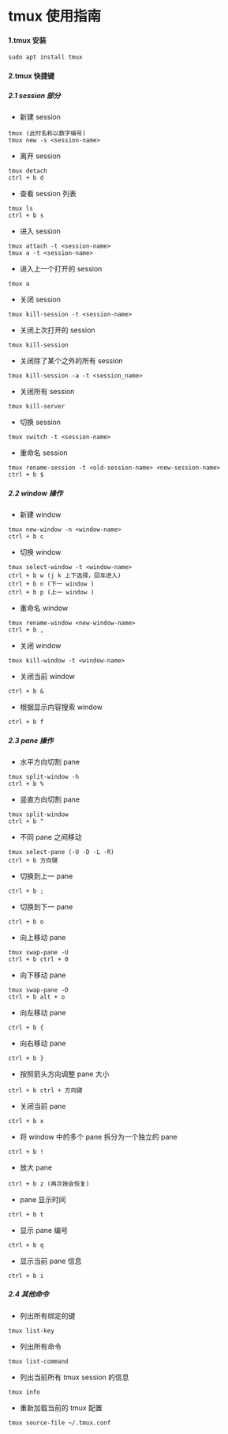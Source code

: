 # tmux 使用指南



#### 1.tmux 安装

    sudo apt install tmux



#### 2.tmux 快捷键

##### 2.1 session 部分

- 新建 session
```
tmux (此时名称以数字编号)
tmux new -s <session-name>
```
- 离开 session
```
tmux detach
ctrl + b d
```
- 查看 session 列表
```
tmux ls
ctrl + b s
```
- 进入 session
```
tmux attach -t <session-name>
tmux a -t <session-name>
```
- 进入上一个打开的 session
```
tmux a
```
- 关闭 session
```
tmux kill-session -t <session-name>
```
- 关闭上次打开的 session
```
tmux kill-session
```
- 关闭除了某个之外的所有 session
```
tmux kill-session -a -t <session_name>
```
- 关闭所有 session
```
tmux kill-server
```
- 切换 session
```
tmux switch -t <session-name>
```
- 重命名 session
```
tmux rename-session -t <old-session-name> <new-session-name>
ctrl + b $
```

##### 2.2 window 操作

- 新建 window
```
tmux new-window -n <window-name>
ctrl + b c
```
- 切换 window
```
tmux select-window -t <window-name>
ctrl + b w (j k 上下选择，回车进入)
ctrl + b n (下一 window )
ctrl + b p (上一 window )
```
- 重命名 window
```
tmux rename-window <new-window-name>
ctrl + b ,
```
- 关闭 window
```
tmux kill-window -t <window-name>
```
- 关闭当前 window
```
ctrl + b &
```
- 根据显示内容搜索 window
```
ctrl + b f
```

##### 2.3 pane 操作

- 水平方向切割 pane
```
tmux split-window -h
ctrl + b %
```
- 竖直方向切割 pane
```
tmux split-window
ctrl + b "
```
- 不同 pane 之间移动
```
tmux select-pane (-U -D -L -R)
ctrl + b 方向键
```
- 切换到上一 pane 
```
ctrl + b ;
```
- 切换到下一 pane
```
ctrl + b o
```
- 向上移动 pane
```
tmux swap-pane -U
ctrl + b ctrl + 0
```
- 向下移动 pane 
```
tmux swap-pane -D
ctrl + b alt + o
```
- 向左移动 pane
```
ctrl + b {
```
- 向右移动 pane
```
ctrl + b }
```
- 按照箭头方向调整 pane 大小
```
ctrl + b ctrl + 方向键
```
- 关闭当前 pane
```
ctrl + b x
```
- 将 window 中的多个 pane 拆分为一个独立的 pane
```
ctrl + b !
```
- 放大 pane
```
ctrl + b z (再次按会恢复)
```
- pane 显示时间
```
ctrl + b t
```
- 显示 pane 编号 
```
ctrl + b q
```
- 显示当前 pane 信息
```
ctrl + b i
```

##### 2.4 其他命令

- 列出所有绑定的键
```
tmux list-key
```
- 列出所有命令
```
tmux list-command
```
- 列出当前所有 tmux session 的信息
```
tmux info
```
- 重新加载当前的 tmux 配置
```
tmux source-file ~/.tmux.conf
```
